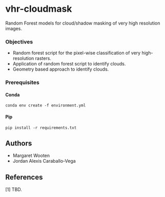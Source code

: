# vhr-cloudmask

Random Forest models for cloud/shadow masking of very high resolution images.

### Objectives

- Random forest script for the pixel-wise classification of very high-resolution rasters.
- Application of random forest script to identify clouds.
- Geometry based approach to identify clouds.

### Prerequisites

#### Conda
```
conda env create -f environment.yml
```

#### Pip            
```
pip install -r requirements.txt
```

## Authors

* Margaret Wooten
* Jordan Alexis Caraballo-Vega

## References

[1] TBD.

